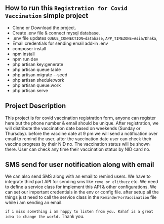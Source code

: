 ## How to run this `Registration for Covid Vaccination` simple project
* Clone or Download the project.
* Create .env file & connect mysql database.
* .env file updates `QUEUE_CONNECTION=database`, `APP_TIMEZONE=Asia/Dhaka`,
* Email credentials for sending email add-in .env
* composer install
* npm install
* npm run dev
* php artisan key:generate
* php artisan queue:table 
* php artisan migrate --seed
* php artisan shedule:work
* php artisan queue:work
* php artisan serve

## Project Description 
This project is for covid vaccination registration form, anyone can register here but the phone number & email should be unique. After registration, we will distribute the vaccination date based on weekends (Sunday or Thursday). before the vaccine date at 9 pm we will send a notification over email to remind the user. after the vaccination date user can check their vaccine progress by their NID no. The vaccination status will be shown there. User can check any time their vaccination status by NID card no.

## SMS send for user notification along with email
We can also send SMS along with an email to remind users. We have to integrate third part API for sending sms like `reve or elitbuzz` etc. We need to define a service class for implement this API & other configurations. We can set our important credentials in the env or config file. after setup all the things just need to call the service class in the `ReminderForVaccination` file while i am sending an email.

`if i miss something i am happy to listen from you. Kahaf is a great idea to change the world.`
Thank you.


